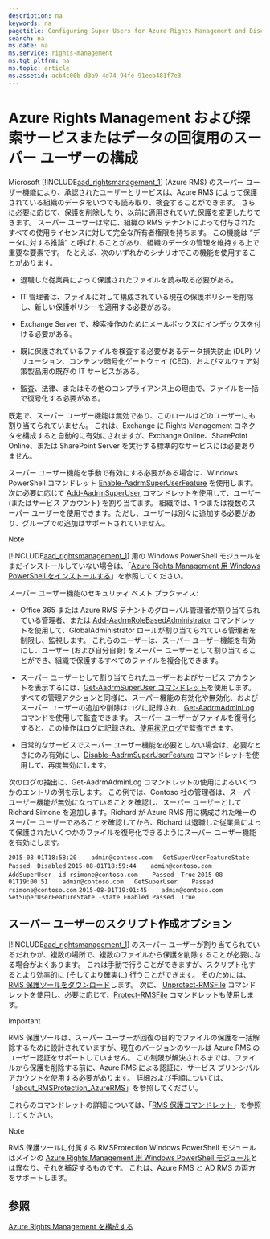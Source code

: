 ```yaml
---
description: na
keywords: na
pagetitle: Configuring Super Users for Azure Rights Management and Discovery Services or Data Recovery
search: na
ms.date: na
ms.service: rights-management
ms.tgt_pltfrm: na
ms.topic: article
ms.assetid: acb4c00b-d3a9-4d74-94fe-91eeb481f7e3
---
```

# Azure Rights Management および探索サービスまたはデータの回復用のスーパー ユーザーの構成
Microsoft [!INCLUDE[aad_rightsmanagement_1](../Token/aad_rightsmanagement_1_md.md)] (Azure RMS) のスーパー ユーザー機能により、承認されたユーザーとサービスは、Azure RMS によって保護されている組織のデータをいつでも読み取り、検査することができます。 さらに必要に応じて、保護を削除したり、以前に適用されていた保護を変更したりできます。 スーパー ユーザーは常に、組織の RMS テナントによって付与されたすべての使用ライセンスに対して完全な所有者権限を持ちます。 この機能は “データに対する推論” と呼ばれることがあり、組織のデータの管理を維持する上で重要な要素です。 たとえば、次のいずれかのシナリオでこの機能を使用することがあります。

-   退職した従業員によって保護されたファイルを読み取る必要がある。

-   IT 管理者は、ファイルに対して構成されている現在の保護ポリシーを削除し、新しい保護ポリシーを適用する必要がある。

-   Exchange Server で、検索操作のためにメールボックスにインデックスを付ける必要がある。

-   既に保護されているファイルを検査する必要があるデータ損失防止 (DLP) ソリューション、コンテンツ暗号化ゲートウェイ (CEG)、およびマルウェア対策製品用の既存の IT サービスがある。

-   監査、法律、またはその他のコンプライアンス上の理由で、ファイルを一括で復号化する必要がある。

既定で、スーパー ユーザー機能は無効であり、このロールはどのユーザーにも割り当てられていません。 これは、Exchange に Rights Management コネクタを構成すると自動的に有効にされますが、Exchange Online、SharePoint Online、または SharePoint Server を実行する標準的なサービスには必要ありません。

スーパー ユーザー機能を手動で有効にする必要がある場合は、Windows PowerShell コマンドレット [Enable-AadrmSuperUserFeature](https://msdn.microsoft.com/library/azure/dn629400.aspx) を使用します。次に必要に応じて [Add-AadrmSuperUser](https://msdn.microsoft.com/library/azure/dn629411.aspx) コマンドレットを使用して、ユーザー (またはサービス アカウント) を割り当てます。 組織では、1 つまたは複数のスーパー ユーザーを使用できます。ただし、ユーザーは別々に追加する必要があり、グループでの追加はサポートされていません。

> [!NOTE]
> [!INCLUDE[aad_rightsmanagement_1](../Token/aad_rightsmanagement_1_md.md)] 用の Windows PowerShell モジュールをまだインストールしていない場合は、「[Azure Rights Management 用 Windows PowerShell をインストールする](../Topic/Installing_Windows_PowerShell_for_Azure_Rights_Management.md)」を参照してください。

スーパー ユーザー機能のセキュリティ ベスト プラクティス:

-   Office 365 または Azure RMS テナントのグローバル管理者が割り当てられている管理者、または [Add-AadrmRoleBasedAdministrator](https://msdn.microsoft.com/library/azure/dn629417.aspx) コマンドレットを使用して、GlobalAdministrator ロールが割り当てられている管理者を制限し、監視します。 これらのユーザーは、スーパー ユーザー機能を有効にし、ユーザー (および自分自身) をスーパー ユーザーとして割り当てることができ、組織で保護するすべてのファイルを複合化できます。

-   スーパー ユーザーとして割り当てられたユーザーおよびサービス アカウントを表示するには、[Get-AadrmSuperUser コマンドレット](https://msdn.microsoft.com/library/azure/dn629408.aspx)を使用します。  すべての管理アクションと同様に、スーパー機能の有効化や無効化、およびスーパー ユーザーの追加や削除はログに記録され、[Get-AadrmAdminLog](https://msdn.microsoft.com/library/azure/dn629430.aspx) コマンドを使用して監査できます。 スーパー ユーザーがファイルを復号化すると、この操作はログに記録され、[使用状況ログ](https://technet.microsoft.com/library/dn529121.aspx)で監査できます。

-   日常的なサービスでスーパー ユーザー機能を必要としない場合は、必要なときにのみ有効にし、[Disable-AadrmSuperUserFeature](https://msdn.microsoft.com/library/azure/dn629428.aspx) コマンドレットを使用して、再度無効にします。

次のログの抽出に、Get-AadrmAdminLog コマンドレットの使用によるいくつかのエントリの例を示します。 この例では、Contoso 社の管理者は、スーパー ユーザー機能が無効になっていることを確認し、スーパー ユーザーとして Richard Simone を追加します。Richard が Azure RMS 用に構成された唯一のスーパー ユーザーであることを確認してから、Richard は退職した従業員によって保護されたいくつかのファイルを復号化できるようにスーパー ユーザー機能を有効にします。

`2015-08-01T18:58:20	admin@contoso.com	GetSuperUserFeatureState	Passed	Disabled`
`2015-08-01T18:59:44	admin@contoso.com	AddSuperUser -id rsimone@contoso.com	Passed	True`
`2015-08-01T19:00:51	admin@contoso.com	GetSuperUser	Passed	rsimone@contoso.com`
`2015-08-01T19:01:45	admin@contoso.com	SetSuperUserFeatureState -state Enabled	Passed	True`

## <a name="BKMK_RMSProtectionModule"></a>スーパー ユーザーのスクリプト作成オプション
[!INCLUDE[aad_rightsmanagement_1](../Token/aad_rightsmanagement_1_md.md)] のスーパー ユーザーが割り当てられているだれかが、複数の場所で、複数のファイルから保護を削除することが必要になる場合がよくあります。 これは手動で行うことができますが、スクリプト化するとより効率的に (そしてより確実に) 行うことができます。 そのためには、[RMS 保護ツールをダウンロード](http://www.microsoft.com/en-us/download/details.aspx?id=47256)します。 次に、 [Unprotect-RMSFile](https://msdn.microsoft.com/library/azure/mt433200.aspx) コマンドレットを使用し、必要に応じて、[Protect-RMSFile](https://msdn.microsoft.com/library/azure/mt433201.aspx) コマンドレットも使用します。

> [!IMPORTANT]
> RMS 保護ツールは、スーパー ユーザーが回復の目的でファイルの保護を一括解除するために設計されていますが、現在のバージョンのツールは Azure RMS のユーザー認証をサポートしていません。 この制限が解決されるまでは、ファイルから保護を削除する前に、Azure RMS による認証に、サービス プリンシパル アカウントを使用する必要があります。  詳細および手順については、「[about_RMSProtection_AzureRMS](https://msdn.microsoft.com/library/azure/mt433202.aspx)」を参照してください。

これらのコマンドレットの詳細については、「[RMS 保護コマンドレット](https://msdn.microsoft.com/library/azure/mt433195.aspx)」を参照してください。

> [!NOTE]
> RMS 保護ツールに付属する RMSProtection Windows PowerShell モジュールはメインの [Azure Rights Management 用 Windows PowerShell モジュール](https://technet.microsoft.com/library/jj585027.aspx)とは異なり、それを補足するものです。 これは、Azure RMS と AD RMS の両方をサポートします。

## 参照
[Azure Rights Management を構成する](../Topic/Configuring_Azure_Rights_Management.md)

